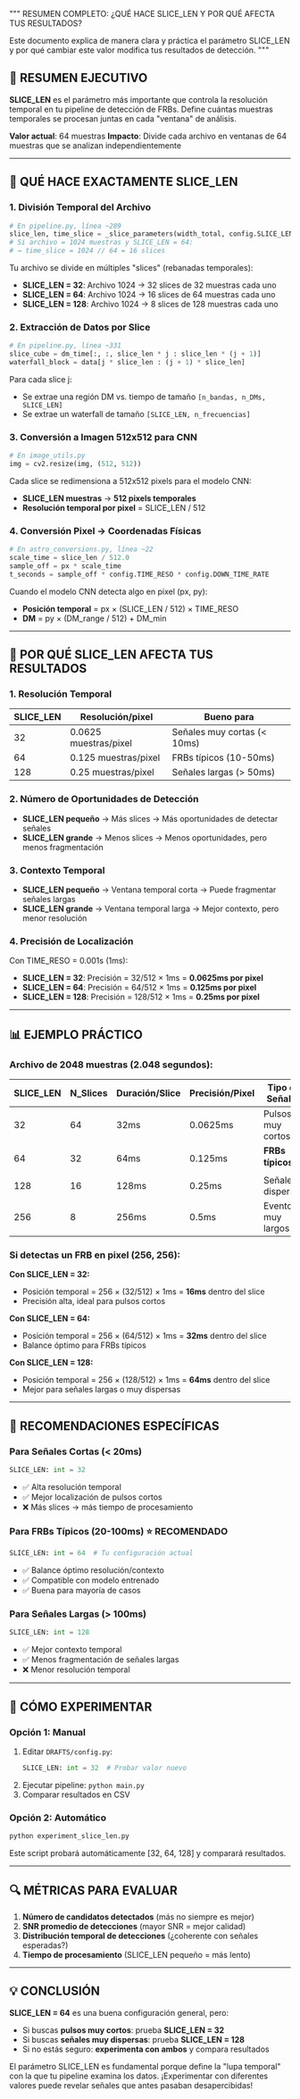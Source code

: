 """
RESUMEN COMPLETO: ¿QUÉ HACE SLICE_LEN Y POR QUÉ AFECTA TUS RESULTADOS?

Este documento explica de manera clara y práctica el parámetro SLICE_LEN
y por qué cambiar este valor modifica tus resultados de detección.
"""

## 🎯 RESUMEN EJECUTIVO

**SLICE_LEN** es el parámetro más importante que controla la resolución temporal
en tu pipeline de detección de FRBs. Define cuántas muestras temporales
se procesan juntas en cada "ventana" de análisis.

**Valor actual**: 64 muestras
**Impacto**: Divide cada archivo en ventanas de 64 muestras que se analizan independientemente

---

## 🔬 QUÉ HACE EXACTAMENTE SLICE_LEN

### 1. **División Temporal del Archivo**

```python
# En pipeline.py, línea ~289
slice_len, time_slice = _slice_parameters(width_total, config.SLICE_LEN)
# Si archivo = 1024 muestras y SLICE_LEN = 64:
# → time_slice = 1024 // 64 = 16 slices
```

Tu archivo se divide en múltiples "slices" (rebanadas temporales):

- **SLICE_LEN = 32**: Archivo 1024 → 32 slices de 32 muestras cada uno
- **SLICE_LEN = 64**: Archivo 1024 → 16 slices de 64 muestras cada uno
- **SLICE_LEN = 128**: Archivo 1024 → 8 slices de 128 muestras cada uno

### 2. **Extracción de Datos por Slice**

```python
# En pipeline.py, línea ~331
slice_cube = dm_time[:, :, slice_len * j : slice_len * (j + 1)]
waterfall_block = data[j * slice_len : (j + 1) * slice_len]
```

Para cada slice j:

- Se extrae una región DM vs. tiempo de tamaño `[n_bandas, n_DMs, SLICE_LEN]`
- Se extrae un waterfall de tamaño `[SLICE_LEN, n_frecuencias]`

### 3. **Conversión a Imagen 512x512 para CNN**

```python
# En image_utils.py
img = cv2.resize(img, (512, 512))
```

Cada slice se redimensiona a 512x512 pixels para el modelo CNN:

- **SLICE_LEN muestras** → **512 pixels temporales**
- **Resolución temporal por pixel** = SLICE_LEN / 512

### 4. **Conversión Pixel → Coordenadas Físicas**

```python
# En astro_conversions.py, línea ~22
scale_time = slice_len / 512.0
sample_off = px * scale_time
t_seconds = sample_off * config.TIME_RESO * config.DOWN_TIME_RATE
```

Cuando el modelo CNN detecta algo en pixel (px, py):

- **Posición temporal** = px × (SLICE_LEN / 512) × TIME_RESO
- **DM** = py × (DM_range / 512) + DM_min

---

## 🎯 POR QUÉ SLICE_LEN AFECTA TUS RESULTADOS

### **1. Resolución Temporal**

| SLICE_LEN | Resolución/pixel      | Bueno para                  |
| --------- | --------------------- | --------------------------- |
| 32        | 0.0625 muestras/pixel | Señales muy cortas (< 10ms) |
| 64        | 0.125 muestras/pixel  | FRBs típicos (10-50ms)      |
| 128       | 0.25 muestras/pixel   | Señales largas (> 50ms)     |

### **2. Número de Oportunidades de Detección**

- **SLICE_LEN pequeño** → Más slices → Más oportunidades de detectar señales
- **SLICE_LEN grande** → Menos slices → Menos oportunidades, pero menos fragmentación

### **3. Contexto Temporal**

- **SLICE_LEN pequeño** → Ventana temporal corta → Puede fragmentar señales largas
- **SLICE_LEN grande** → Ventana temporal larga → Mejor contexto, pero menor resolución

### **4. Precisión de Localización**

Con TIME_RESO = 0.001s (1ms):

- **SLICE_LEN = 32**: Precisión = 32/512 × 1ms = **0.0625ms por pixel**
- **SLICE_LEN = 64**: Precisión = 64/512 × 1ms = **0.125ms por pixel**
- **SLICE_LEN = 128**: Precisión = 128/512 × 1ms = **0.25ms por pixel**

---

## 📊 EJEMPLO PRÁCTICO

### Archivo de 2048 muestras (2.048 segundos):

| SLICE_LEN | N_Slices | Duración/Slice | Precisión/Pixel | Tipo de Señales     |
| --------- | -------- | -------------- | --------------- | ------------------- |
| 32        | 64       | 32ms           | 0.0625ms        | Pulsos muy cortos   |
| 64        | 32       | 64ms           | 0.125ms         | **FRBs típicos** ⭐ |
| 128       | 16       | 128ms          | 0.25ms          | Señales dispersas   |
| 256       | 8        | 256ms          | 0.5ms           | Eventos muy largos  |

### Si detectas un FRB en pixel (256, 256):

**Con SLICE_LEN = 32:**

- Posición temporal = 256 × (32/512) × 1ms = **16ms** dentro del slice
- Precisión alta, ideal para pulsos cortos

**Con SLICE_LEN = 64:**

- Posición temporal = 256 × (64/512) × 1ms = **32ms** dentro del slice
- Balance óptimo para FRBs típicos

**Con SLICE_LEN = 128:**

- Posición temporal = 256 × (128/512) × 1ms = **64ms** dentro del slice
- Mejor para señales largas o muy dispersas

---

## 🎯 RECOMENDACIONES ESPECÍFICAS

### **Para Señales Cortas (< 20ms)**

```python
SLICE_LEN: int = 32
```

- ✅ Alta resolución temporal
- ✅ Mejor localización de pulsos cortos
- ❌ Más slices → más tiempo de procesamiento

### **Para FRBs Típicos (20-100ms)** ⭐ **RECOMENDADO**

```python
SLICE_LEN: int = 64  # Tu configuración actual
```

- ✅ Balance óptimo resolución/contexto
- ✅ Compatible con modelo entrenado
- ✅ Buena para mayoría de casos

### **Para Señales Largas (> 100ms)**

```python
SLICE_LEN: int = 128
```

- ✅ Mejor contexto temporal
- ✅ Menos fragmentación de señales largas
- ❌ Menor resolución temporal

---

## 🚀 CÓMO EXPERIMENTAR

### **Opción 1: Manual**

1. Editar `DRAFTS/config.py`:
   ```python
   SLICE_LEN: int = 32  # Probar valor nuevo
   ```
2. Ejecutar pipeline: `python main.py`
3. Comparar resultados en CSV

### **Opción 2: Automático**

```bash
python experiment_slice_len.py
```

Este script probará automáticamente [32, 64, 128] y comparará resultados.

---

## 🔍 MÉTRICAS PARA EVALUAR

1. **Número de candidatos detectados** (más no siempre es mejor)
2. **SNR promedio de detecciones** (mayor SNR = mejor calidad)
3. **Distribución temporal de detecciones** (¿coherente con señales esperadas?)
4. **Tiempo de procesamiento** (SLICE_LEN pequeño = más lento)

---

## 💡 CONCLUSIÓN

**SLICE_LEN = 64** es una buena configuración general, pero:

- Si buscas **pulsos muy cortos**: prueba **SLICE_LEN = 32**
- Si buscas **señales muy dispersas**: prueba **SLICE_LEN = 128**
- Si no estás seguro: **experimenta con ambos** y compara resultados

El parámetro SLICE_LEN es fundamental porque define la "lupa temporal"
con la que tu pipeline examina los datos. ¡Experimentar con diferentes
valores puede revelar señales que antes pasaban desapercibidas!
